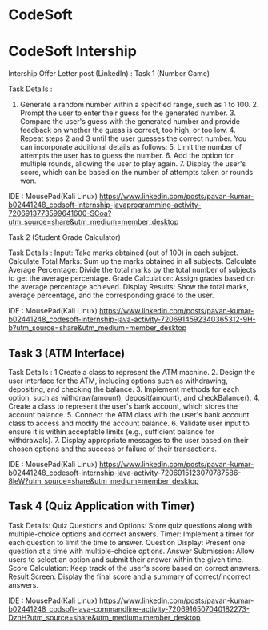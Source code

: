 # CodeSoft
# CodeSoft Intership

Intership Offer Letter post (LinkedIn) :
Task 1 (Number Game)

Task Details : 
1. Generate a random number within a specified range, such as 1 to 100. 2. Prompt the user to enter their guess for the generated number. 3. Compare the user's guess with the generated number and provide feedback on whether the guess is correct, too high, or too low. 4. Repeat steps 2 and 3 until the user guesses the correct number. You can incorporate additional details as follows: 5. Limit the number of attempts the user has to guess the number. 6. Add the option for multiple rounds, allowing the user to play again. 7. Display the user's score, which can be based on the number of attempts taken or rounds won.

IDE : MousePad(Kali Linux)
https://www.linkedin.com/posts/pavan-kumar-b02441248_codsoft-internship-javaprogramming-activity-7206913773599641600-SCoa?utm_source=share&utm_medium=member_desktop

 Task 2 (Student Grade Calculator)

Task Details : 
Input: Take marks obtained (out of 100) in each subject. Calculate Total Marks: Sum up the marks obtained in all subjects. Calculate Average Percentage: Divide the total marks by the total number of subjects to get the average percentage. Grade Calculation: Assign grades based on the average percentage achieved. Display Results: Show the total marks, average percentage, and the corresponding grade to the user.

IDE : MousePad(Kali Linux)
https://www.linkedin.com/posts/pavan-kumar-b02441248_codesoft-internship-java-activity-7206914592340365312-9H-b?utm_source=share&utm_medium=member_desktop



## Task 3 (ATM Interface)

Task Details : 
1.Create a class to represent the ATM machine. 2. Design the user interface for the ATM, including options such as withdrawing, depositing, and checking the balance. 3. Implement methods for each option, such as withdraw(amount), deposit(amount), and checkBalance(). 4. Create a class to represent the user's bank account, which stores the account balance. 5. Connect the ATM class with the user's bank account class to access and modify the account balance. 6. Validate user input to ensure it is within acceptable limits (e.g., sufficient balance for withdrawals). 7. Display appropriate messages to the user based on their chosen options and the success or failure of their transactions.

IDE : MousePad(Kali Linux)
https://www.linkedin.com/posts/pavan-kumar-b02441248_codesoft-internship-java-activity-7206915123070787586-8leW?utm_source=share&utm_medium=member_desktop


## Task 4 (Quiz Application with Timer)

Task Details:
 Quiz Questions and Options: Store quiz questions along with multiple-choice options and correct
 answers.
 Timer: Implement a timer for each question to limit the time to answer.
 Question Display: Present one question at a time with multiple-choice options.
 Answer Submission: Allow users to select an option and submit their answer within the given
 time.
 Score Calculation: Keep track of the user's score based on correct answers.
 Result Screen: Display the final score and a summary of correct/incorrect answers.

 IDE : MousePad(Kali Linux)
 https://www.linkedin.com/posts/pavan-kumar-b02441248_codsoft-java-commandline-activity-7206916507040182273-DznH?utm_source=share&utm_medium=member_desktop

